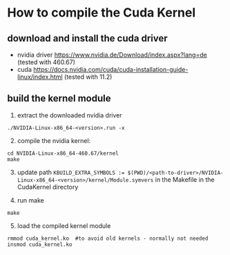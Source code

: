 # How to compile the Cuda Kernel

## download and install the cuda driver
- nvidia driver https://www.nvidia.de/Download/index.aspx?lang=de (tested with 460.67)
- cuda https://docs.nvidia.com/cuda/cuda-installation-guide-linux/index.html (tested with 11.2)

## build the kernel module
1. extract the downloaded nvidia driver
```
./NVIDIA-Linux-x86_64-<version>.run -x
```
2. compile the nvidia kernel:
```
cd NVIDIA-Linux-x86_64-460.67/kernel
make
```
3. update path `KBUILD_EXTRA_SYMBOLS := $(PWD)/<path-to-driver>/NVIDIA-Linux-x86_64-<version>/kernel/Module.symvers` in the Makefile in the CudaKernel directory

4. run make
```
make
```

5. load the compiled kernel module
```
rmmod cuda_kernel.ko  #to avoid old kernels - normally not needed
insmod cuda_kernel.ko
```
